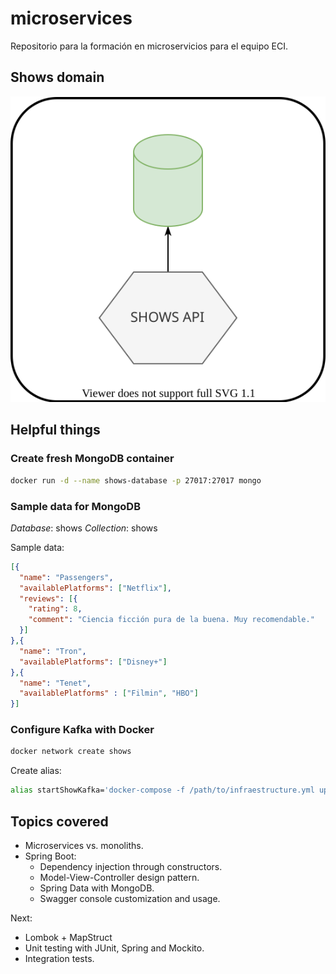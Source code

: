 # microservices

Repositorio para la formación en microservicios para el equipo ECI.

## Shows domain

![Shows domain](domain.svg)

## Helpful things

### Create fresh MongoDB container

```bash
docker run -d --name shows-database -p 27017:27017 mongo
```

### Sample data for MongoDB

*Database*: shows
*Collection*: shows

Sample data:

```json
[{
  "name": "Passengers",
  "availablePlatforms": ["Netflix"],
  "reviews": [{
    "rating": 8,
    "comment": "Ciencia ficción pura de la buena. Muy recomendable."
  }]
},{
  "name": "Tron",
  "availablePlatforms": ["Disney+"]
},{
  "name": "Tenet",
  "availablePlatforms" : ["Filmin", "HBO"]
}]
```

### Configure Kafka with Docker

```bash
docker network create shows
```

Create alias:

```bash
alias startShowKafka='docker-compose -f /path/to/infraestructure.yml up -d'
```

## Topics covered

* Microservices vs. monoliths.
* Spring Boot:
  * Dependency injection through constructors.
  * Model-View-Controller design pattern.
  * Spring Data with MongoDB.
  * Swagger console customization and usage.

Next:

* Lombok + MapStruct
* Unit testing with JUnit, Spring and Mockito.
* Integration tests.